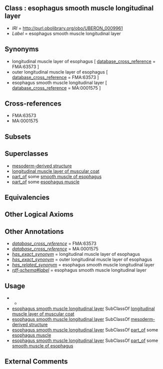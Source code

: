 
## Class : esophagus smooth muscle longitudinal layer

 * *IRI* = http://purl.obolibrary.org/obo/UBERON_0009961
 * *Label* = esophagus smooth muscle longitudinal layer

## Synonyms

 * longitudinal muscle layer of esophagus [ [database_cross_reference](../../ef/oboInOwl#hasDbXref.md) = FMA:63573 ]
 * outer longitudinal muscle layer of esophagus [ [database_cross_reference](../../ef/oboInOwl#hasDbXref.md) = FMA:63573 ]
 * esophagus smooth muscle longitudinal layer [ [database_cross_reference](../../ef/oboInOwl#hasDbXref.md) = MA:0001575 ]

## Cross-references

 * FMA:63573
 * MA:0001575

## Subsets


## Superclasses

 * [mesoderm-derived structure](../../UBERON/20/UBERON_0004120.md)
 * [longitudinal muscle layer of muscular coat](../../UBERON/69/UBERON_0012369.md)
 * [part_of](../../BFO/50/BFO_0000050.md) some [smooth muscle of esophagus](../../UBERON/12/UBERON_0002112.md)
 * [part_of](../../BFO/50/BFO_0000050.md) some [esophagus muscle](../../UBERON/32/UBERON_0003832.md)

## Equivalencies


## Other Logical Axioms


## Other Annotations

 * *[database_cross_reference](../../ef/oboInOwl#hasDbXref.md)* = FMA:63573
 * *[database_cross_reference](../../ef/oboInOwl#hasDbXref.md)* = MA:0001575
 * *[has_exact_synonym](../../ym/oboInOwl#hasExactSynonym.md)* = longitudinal muscle layer of esophagus
 * *[has_exact_synonym](../../ym/oboInOwl#hasExactSynonym.md)* = outer longitudinal muscle layer of esophagus
 * *[has_related_synonym](../../ym/oboInOwl#hasRelatedSynonym.md)* = esophagus smooth muscle longitudinal layer
 * *[rdf-schema#label](../../el/rdf-schema#label.md)* = esophagus smooth muscle longitudinal layer

## Usage

 * -
 * [esophagus smooth muscle longitudinal layer](../../UBERON/61/UBERON_0009961.md) SubClassOf [longitudinal muscle layer of muscular coat](../../UBERON/69/UBERON_0012369.md)
 * [esophagus smooth muscle longitudinal layer](../../UBERON/61/UBERON_0009961.md) SubClassOf [mesoderm-derived structure](../../UBERON/20/UBERON_0004120.md)
 * [esophagus smooth muscle longitudinal layer](../../UBERON/61/UBERON_0009961.md) SubClassOf [part_of](../../BFO/50/BFO_0000050.md) some [esophagus muscle](../../UBERON/32/UBERON_0003832.md)
 * [esophagus smooth muscle longitudinal layer](../../UBERON/61/UBERON_0009961.md) SubClassOf [part_of](../../BFO/50/BFO_0000050.md) some [smooth muscle of esophagus](../../UBERON/12/UBERON_0002112.md)

## External Comments

